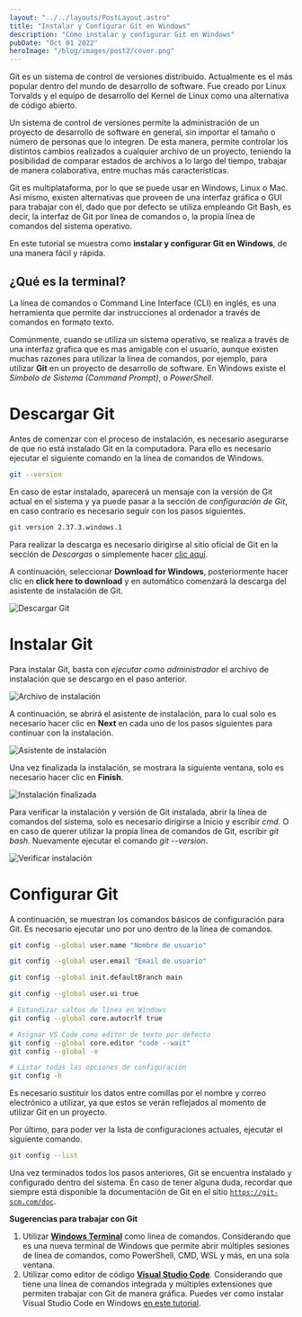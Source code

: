 ```yaml
---
layout: "../../layouts/PostLayout.astro"
title: "Instalar y Configurar Git en Windows"
description: "Cómo instalar y configurar Git en Windows"
pubDate: "Oct 01 2022"
heroImage: "/blog/images/post2/cover.png"
---
```


Git es un sistema de control de versiones distribuido. Actualmente es el más popular dentro del mundo de desarrollo de software. Fue creado por Linux Torvalds y el equipo de desarrollo del Kernel de Linux como una alternativa de código abierto. 

Un sistema de control de versiones permite la administración de un proyecto de desarrollo de software en general, sin importar el tamaño o número de personas que lo integren. De esta manera, permite controlar los distintos cambios realizados a cualquier archivo de un proyecto, teniendo la posibilidad de comparar estados de archivos a lo largo del tiempo, trabajar de manera colaborativa, entre muchas más características. 

Git es multiplataforma, por lo que se puede usar en Windows, Linux o Mac. Así mismo, existen alternativas que proveen de una interfaz gráfica o GUI para trabajar con él, dado que por defecto se utiliza empleando Git Bash, es decir, la interfaz de Git por línea de comandos o, la propia línea de comandos del sistema operativo. 

En este tutorial se muestra como **instalar y configurar Git en Windows**, de una manera fácil y rápida. 

## ¿Qué es la terminal?

La línea de comandos o Command Line Interface (CLI) en inglés, es una herramienta que permite dar instrucciones al ordenador a través de comandos en formato texto.

Comúnmente, cuando se utiliza un sistema operativo, se realiza a través de una interfaz grafica que es mas amigable con el usuario, aunque existen muchas razones para utilizar la línea de comandos, por ejemplo, para utilizar **Git** en un proyecto de desarrollo de software. En Windows existe el *Símbolo de Sistema (Command Prompt)*, o *PowerShell*. 

# Descargar Git
 
Antes de comenzar con el proceso de instalación, es necesario asegurarse de que no está instalado Git en la computadora. Para ello es necesario ejecutar el siguiente comando en la línea de comandos de Windows. 

```bash
git --version
```

En caso de estar instalado, aparecerá un mensaje con la versión de Git actual en el sistema y ya puede pasar a la sección de *configuración de Git*, en caso contrario es necesario seguir con los pasos siguientes. 

```bash
git version 2.37.3.windows.1
```

Para realizar la descarga es necesario dirigirse al sitio oficial de Git en la sección de *Descargas* o simplemente hacer [clic aquí](https://git-scm.com/downloads). 

A continuación, seleccionar **Download for Windows**, posteriormente hacer clic en **click here to download** y en automático comenzará la descarga del asistente de instalación de Git. 

![Descargar Git](/blog/images/post2/download-git.png)

# Instalar Git

Para instalar Git, basta con *ejecutar como administrador* el archivo de instalación que se descargo en el paso anterior.  

![Archivo de instalación](/blog/images/post2/installation-file.png)

A continuación, se abrirá el asistente de instalación, para lo cual solo es necesario hacer clic en **Next** en cada uno de los pasos siguientes para continuar con la instalación.

![Asistente de instalación](/blog/images/post2/assistant.png)

Una vez finalizada la instalación, se mostrara la siguiente ventana, solo es necesario hacer clic en **Finish**.

![Instalación finalizada](/blog/images/post2/finish.png)

Para verificar la instalación y versión de Git instalada, abrir la línea de comandos del sistema, solo es necesario dirigirse a Inicio y escribir *cmd*. O en caso de querer utilizar la propia línea de comandos de Git, escribir *git bash*. Nuevamente ejecutar el comando *git --version*.

![Verificar instalación](/blog/images/post2/git-version.png)

# Configurar Git

A continuación, se muestran los comandos básicos de configuración para Git. Es necesario ejecutar uno por uno dentro de la línea de comandos. 

```bash
git config --global user.name "Nombre de usuario"
```

```bash
git config --global user.email "Email de usuario"
```

```bash
git config --global init.defaultBranch main
```

```bash
git config --global user.ui true
```

```bash
# Estandizar saltos de línea en Windows
git config --global core.autocrlf true
```

```bash
# Asignar VS Code como editor de texto por defecto
git config --global core.editor "code --wait"
git config --global -e
```

```bash
# Listar todas las opciones de configuración
git config -h
```

Es necesario sustituir los datos entre comillas por el nombre y correo electrónico a utilizar, ya que estos se verán reflejados al momento de utilizar Git en un proyecto. 

Por último, para poder ver la lista de configuraciones actuales, ejecutar el siguiente comando. 

```bash
git config --list
```

Una vez terminados todos los pasos anteriores, Git se encuentra instalado y configurado dentro del sistema. En caso de tener alguna duda, recordar que siempre está disponible la documentación de Git en el sitio [`https://git-scm.com/doc`](https://git-scm.com/doc).

**Sugerencias para trabajar con Git**
1. Utilizar **[Windows Terminal](https://apps.microsoft.com/store/detail/windows-terminal/9N0DX20HK701?hl=es-mx&gl=mx)** como línea de comandos. Considerando que es una nueva terminal de Windows que permite abrir múltiples sesiones de línea de comandos, como PowerShell, CMD, WSL y más, en una sola ventana.
2. Utilizar como editor de código **[Visual Studio Code](https://code.visualstudio.com)**. Considerando que tiene una línea de comandos integrada y múltiples extensiones que permiten trabajar con Git de manera gráfica. Puedes ver como instalar Visual Studio Code en Windows [en este tutorial](https://personal-website-asjordi.web.app/blog/post1/).  